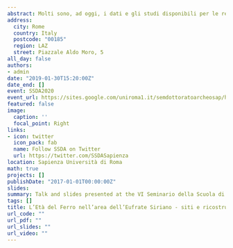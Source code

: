 ```yaml
---
abstract: Molti sono, ad oggi, i dati e gli studi disponibili per le regioni siriane che costeggiano il fiume Eufrate, soprattutto per quanto riguarda l’Età del Bronzo. Meno indagata è invece l’Età del Ferro (ca. 1200-600 a.C.), periodo in cui il Vicino Oriente vede le ultime fasi di vita del regno Medio-Assiro (1360–1050 a.C.), e la nascita e sviluppo del regno Neo-Assiro (900–615 a.C.). L’impatto che quest’ultimo ha avuto sugli insediamenti e sul territorio del Vicino Oriente è ben noto per molte regioni del Nord della Mesopotamia e continua a ricevere nuovi dati dalle missioni archeologiche operanti nel Kurdistan Iracheno, che hanno permesso di evidenziare un incremento nel numero degli insediamenti, associato ad un programma politico di sfruttamento del territorio, durante la terza fase dell’Età del Ferro (ca. 800-600 a.C.). Nonostante la grande quantità di dati da ricognizioni e scavi, minore è invece l’attuale conoscenza dei fenomeni insediativi caratterizzanti l’Età del Ferro delle regioni occidentali del regno, in particolare lungo il corso del fiume Eufrate dal confine siro-turco a quello siro-iracheno. Queste regioni sono state fondamentali, dal punto di vista storico, negli stadi formativi e di espansione verso occidente del regno Neo-Assiro - dalle campagne occidentali del re Assurnasirpal II (883–859 a.C.) alle conquiste e consolidazioni delle neo-acquisite province assire da parte dei re Tiglath-Pileser III (744–727 a.C.) e Sargon II (721–705 a.C.). Il presente intervento vuole quindi puntare alla ricostruzione e comprensione del paesaggio archeologico coniugando anche la grande quantità di dati risultanti da più di 50 anni di ricognizioni e scavi svoltesi nelle regioni lungo l’Eufrate, dal confine siro-turco a quello siro-iracheno. La ricostruzione è parte di un progetto ancora in corso sull’analisi dei sistemi insediativi nelle regioni occidentali del regno Neo-Assiro durante l’Età del Ferro. Si utilizzerà un ambiente di lavoro GIS, immagini satellitari CORONA, Sentinel-2, Landsat e un approccio multidisciplinare per meglio comprendere le ragioni dell’organizzazione spaziale degli insediamenti sul territorio. Verranno anche evidenziate le problematiche e le possibilità di questo processo nella prospettiva di uno studio sovraregionale dei sistemi insediativi nell’Età del Ferro
address:
  city: Rome
  country: Italy
  postcode: "00185"
  region: LAZ
  street: Piazzale Aldo Moro, 5
all_day: false
authors:
- admin
date: "2019-01-30T15:20:00Z"
date_end: []
event: SSDA2020
event_url: https://sites.google.com/uniroma1.it/semdottoratoarcheosap/home?authuser=0
featured: false
image:
  caption: ''
  focal_point: Right
links:
- icon: twitter
  icon_pack: fab
  name: Follow SSDA on Twitter
  url: https://twitter.com/SSDASapienza
location: Sapienza Università di Roma
math: true
projects: []
publishDate: "2017-01-01T00:00:00Z"
slides: 
summary: Talk and slides presented at the VI Seminario della Scuola di Dottorato in Archeologia (SSDA).
tags: []
title: L’Età del Ferro nell’area dell’Eufrate Siriano - siti e ricostruzione del paesaggio archeologico.
url_code: ""
url_pdf: ""
url_slides: ""
url_video: ""
---
```



